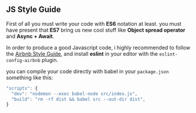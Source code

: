 ## JS Style Guide

First of all you must write your code with __ES6__ notation at least. you must have present that __ES7__ bring us new cool stuff like __Object spread operator__ and __Async + Await__.

In order to produce a good Javascript code, i highly recommended to follow the [Airbnb Style Guide](https://github.com/airbnb/javascript), and install __eslint__ in your editor with the `eslint-config-airbnb` plugin.

you can compile your code directly with babel in your `package.json` something like this:

```js
"scripts": {
  "dev": "nodemon --exec babel-node src/index.js",
  "build": "rm -rf dist && babel src --out-dir dist",
}

```
